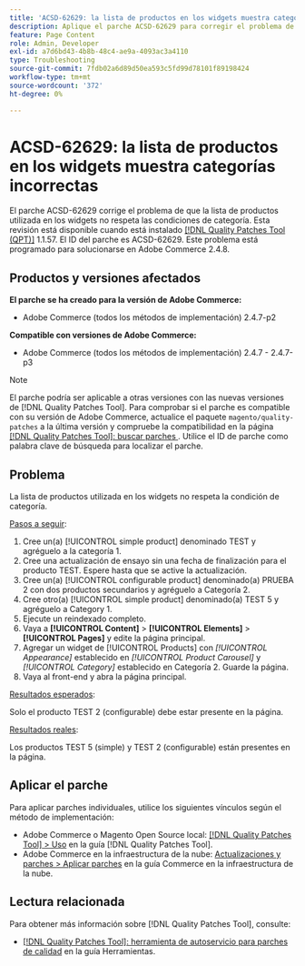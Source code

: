 ```yaml
---
title: 'ACSD-62629: la lista de productos en los widgets muestra categorías incorrectas'
description: Aplique el parche ACSD-62629 para corregir el problema de Adobe Commerce en el que una lista de productos utilizada en widgets no respeta las condiciones de categoría.
feature: Page Content
role: Admin, Developer
exl-id: a7d6bd43-4b8b-48c4-ae9a-4093ac3a4110
type: Troubleshooting
source-git-commit: 7fdb02a6d89d50ea593c5fd99d78101f89198424
workflow-type: tm+mt
source-wordcount: '372'
ht-degree: 0%

---
```


# ACSD-62629: la lista de productos en los widgets muestra categorías incorrectas

El parche ACSD-62629 corrige el problema de que la lista de productos utilizada en los widgets no respeta las condiciones de categoría. Esta revisión está disponible cuando está instalado [[!DNL Quality Patches Tool (QPT)]](/help/tools/quality-patches-tool/quality-patches-tool-to-self-serve-quality-patches.md) 1.1.57. El ID del parche es ACSD-62629. Este problema está programado para solucionarse en Adobe Commerce 2.4.8.

## Productos y versiones afectados

**El parche se ha creado para la versión de Adobe Commerce:**

* Adobe Commerce (todos los métodos de implementación) 2.4.7-p2

**Compatible con versiones de Adobe Commerce:**

* Adobe Commerce (todos los métodos de implementación) 2.4.7 - 2.4.7-p3

>[!NOTE]
>
>El parche podría ser aplicable a otras versiones con las nuevas versiones de [!DNL Quality Patches Tool]. Para comprobar si el parche es compatible con su versión de Adobe Commerce, actualice el paquete `magento/quality-patches` a la última versión y compruebe la compatibilidad en la página [[!DNL Quality Patches Tool]: buscar parches &#x200B;](https://experienceleague.adobe.com/tools/commerce-quality-patches/index.html?lang=es). Utilice el ID de parche como palabra clave de búsqueda para localizar el parche.

## Problema

La lista de productos utilizada en los widgets no respeta la condición de categoría.

<u>Pasos a seguir</u>:

1. Cree un(a) [!UICONTROL simple product] denominado TEST y agréguelo a la categoría 1.
1. Cree una actualización de ensayo sin una fecha de finalización para el producto TEST. Espere hasta que se active la actualización.
1. Cree un(a) [!UICONTROL configurable product] denominado(a) PRUEBA 2 con dos productos secundarios y agréguelo a Categoría 2.
1. Cree otro(a) [!UICONTROL simple product] denominado(a) TEST 5 y agréguelo a Category 1.
1. Ejecute un reindexado completo.
1. Vaya a **[!UICONTROL Content]** > **[!UICONTROL Elements]** > **[!UICONTROL Pages]** y edite la página principal.
1. Agregar un widget de [!UICONTROL Products] con *[!UICONTROL Appearance]* establecido en *[!UICONTROL Product Carousel]* y *[!UICONTROL Category]* establecido en Categoría 2. Guarde la página.
1. Vaya al front-end y abra la página principal.

<u>Resultados esperados</u>:

Solo el producto TEST 2 (configurable) debe estar presente en la página.

<u>Resultados reales</u>:

Los productos TEST 5 (simple) y TEST 2 (configurable) están presentes en la página.

## Aplicar el parche

Para aplicar parches individuales, utilice los siguientes vínculos según el método de implementación:

* Adobe Commerce o Magento Open Source local: [[!DNL Quality Patches Tool] > Uso](/help/tools/quality-patches-tool/usage.md) en la guía [!DNL Quality Patches Tool].
* Adobe Commerce en la infraestructura de la nube: [Actualizaciones y parches > Aplicar parches](https://experienceleague.adobe.com/docs/commerce-cloud-service/user-guide/develop/upgrade/apply-patches.html?lang=es) en la guía Commerce en la infraestructura de la nube.


## Lectura relacionada

Para obtener más información sobre [!DNL Quality Patches Tool], consulte:

* [[!DNL Quality Patches Tool]: herramienta de autoservicio para parches de calidad](/help/tools/quality-patches-tool/quality-patches-tool-to-self-serve-quality-patches.md) en la guía Herramientas.
